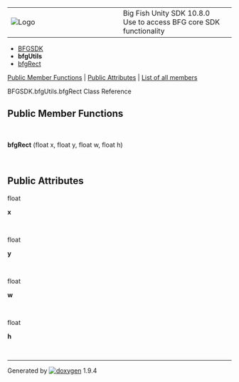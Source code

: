 <table>
<colgroup>
<col style="width: 50%" />
<col style="width: 50%" />
</colgroup>
<tbody>
<tr class="odd">
<td><img src="Icon-100.png" alt="Logo" /></td>
<td><div id="projectname">
Big Fish Unity SDK<span id="projectnumber"> 10.8.0</span>
</div>
<div id="projectbrief">
Use to access BFG core SDK functionality
</div></td>
</tr>
</tbody>
</table>

  - [BFGSDK](namespace_b_f_g_s_d_k.html)
  - **bfgUtils**
  - [bfgRect](class_b_f_g_s_d_k_1_1bfg_utils_1_1bfg_rect.html)

[Public Member Functions](#pub-methods) | [Public
Attributes](#pub-attribs) | [List of all
members](class_b_f_g_s_d_k_1_1bfg_utils_1_1bfg_rect-members.html)

BFGSDK.bfgUtils.bfgRect Class Reference

##  Public Member Functions

 

**bfgRect** (float x, float y, float w, float h)

 

##  Public Attributes

float 

**x**

 

float 

**y**

 

float 

**w**

 

float 

**h**

 

-----

Generated
by [![doxygen](doxygen.svg)](https://www.doxygen.org/index.html) 1.9.4
